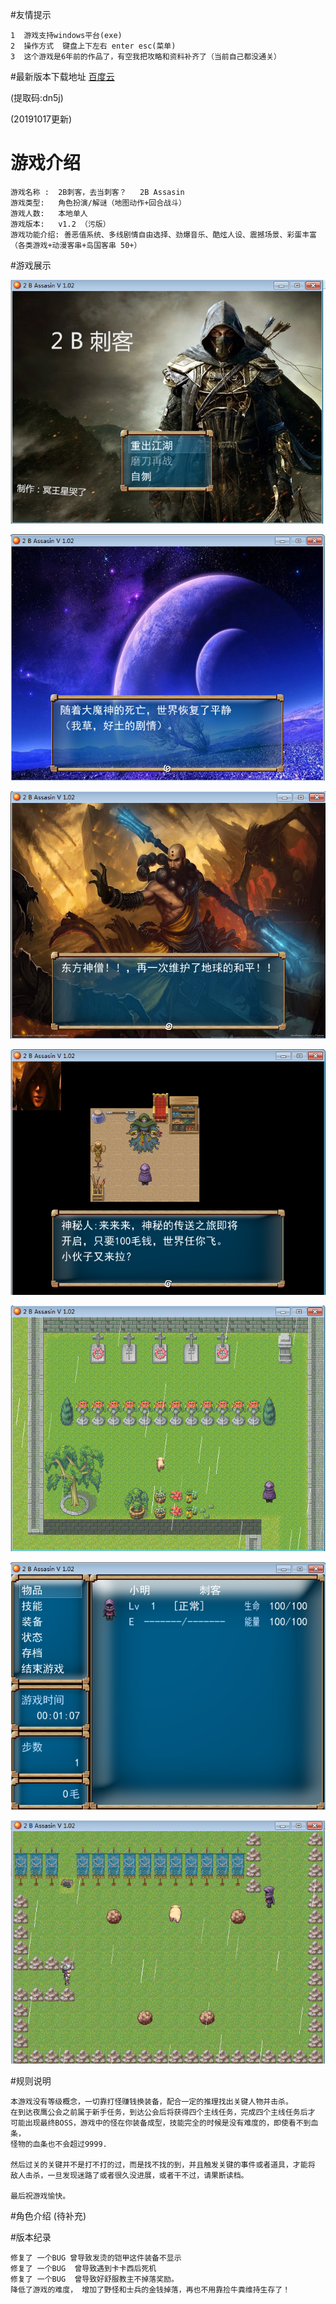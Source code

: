 #友情提示
    
    1  游戏支持windows平台(exe)
    2  操作方式  键盘上下左右 enter esc(菜单)
    3  这个游戏是6年前的作品了，有空我把攻略和资料补齐了（当前自己都没通关）
    
#最新版本下载地址
[百度云](https://pan.baidu.com/s/116DvuSiscW8okNG681kM2Q)  

(提取码:dn5j) 

(20191017更新)

# 游戏介绍

    游戏名称 :  2B刺客，去当刺客？   2B Assasin
    游戏类型:   角色扮演/解谜（地图动作+回合战斗）
    游戏人数:   本地单人
    游戏版本:   v1.2 （污版）
    游戏功能介绍: 善恶值系统、多线剧情自由选择、劲爆音乐、酷炫人设、震撼场景、彩蛋丰富（各类游戏+动漫客串+岛国客串 50+）

#游戏展示

![](1.png)

![](2.png)

![](3.png)

![](4.png)

![](5.png)

![](6.png)

![](7.png)


#规则说明

    本游戏没有等级概念，一切靠打怪赚钱换装备，配合一定的推理找出关键人物并击杀。
    在到达夜鹰公会之前属于新手任务，到达公会后将获得四个主线任务，完成四个主线任务后才
    可能出现最终BOSS，游戏中的怪在你装备成型，技能完全的时候是没有难度的，即使看不到血条，
    怪物的血条也不会超过9999.
    
    然后过关的关键并不是打不打的过，而是找不找的到，并且触发关键的事件或者道具，才能将
    敌人击杀，一旦发现迷路了或者很久没进展，或者干不过，请果断读档。
    
    最后祝游戏愉快。
#角色介绍
      (待补充)

#版本纪录

    修复了 一个BUG 曾导致发烫的铠甲这件装备不显示
    修复了 一个BUG  曾导致遇到卡卡西后死机
    修复了 一个BUG  曾导致好舒服教主不掉落奖励。
    降低了游戏的难度， 增加了野怪和士兵的金钱掉落，再也不用靠捡牛粪维持生存了！


